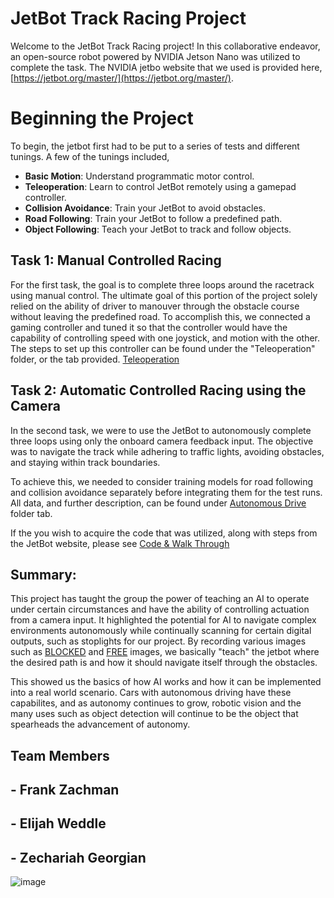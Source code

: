 # JetBot Track Racing Project

Welcome to the JetBot Track Racing project! In this collaborative endeavor, an open-source robot powered by NVIDIA Jetson Nano was utilized to complete the task. The NVIDIA jetbo website that we used is provided here, [https://jetbot.org/master/](https://jetbot.org/master/). 

# Beginning the Project

To begin, the jetbot first had to be put to a series of tests and different tunings. A few of the tunings included, 
- **Basic Motion**: Understand programmatic motor control.
- **Teleoperation**: Learn to control JetBot remotely using a gamepad controller.
- **Collision Avoidance**: Train your JetBot to avoid obstacles.
- **Road Following**: Train your JetBot to follow a predefined path.
- **Object Following**: Teach your JetBot to track and follow objects.

## Task 1: Manual Controlled Racing

For the first task, the goal is to complete three loops around the racetrack using manual control. The ultimate goal of this portion of the project solely relied on the ability of driver to manouver through the obstacle course without leaving the predefined road. 
 To accomplish this, we connected a gaming controller and tuned it so that the controller would have the capability of controlling speed with one joystick, and motion with the other. The steps to set up this controller can be found under the "Teleoperation" folder, or the tab provided. 
[Teleoperation](JetBot/Controller/Teleoperation)
 
## Task 2: Automatic Controlled Racing using the Camera

In the second task, we were to use the JetBot to autonomously complete three loops using only the onboard camera feedback input. The objective was to navigate the track while adhering to traffic lights, avoiding obstacles, and staying within track boundaries.

To achieve this, we needed to consider training models for road following and collision avoidance separately before integrating them for the test runs.
All data, and further description, can be found under [Autonomous Drive](JetBot/Autonomy/src/Recorded_data) folder tab. 

If the you wish to acquire the code that was utilized, along with steps from the JetBot website, please see [Code & Walk Through](JetBot/src)

## Summary:
This project has taught the group the power of teaching an AI to operate under certain circumstances and have the ability of controlling actuation from a camera input. It highlighted the potential for AI to navigate complex environments autonomously while continually scanning for certain digital outputs, such as stoplights for our project. By recording various images such as [BLOCKED](JetBot/Autonomy/src/Recorded_data/Blocked) and  [FREE](JetBot/Autonomy/src/Recorded_data/Free) images, we basically "teach" the jetbot where the desired path is and how it should navigate itself through the obstacles.

This showed us the basics of how AI works and how it can be implemented into a real world scenario. Cars with autonomous driving have these capabilites, and as autonomy continues to grow, robotic vision and the many uses such as object detection will continue to be the object that spearheads the advancement of autonomy.

## Team Members
## - Frank Zachman ##
## - Elijah Weddle ##
## - Zechariah Georgian ##

![image](https://github.com/RoboticsZ12/JetBot_Project/assets/142946153/f478ea38-f1e8-4bee-9aa3-173c3a1f17bb)

